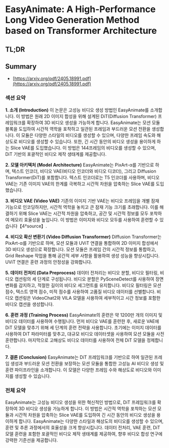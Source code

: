 # EasyAnimate: A High-Performance Long Video Generation Method based on Transformer Architecture
## TL;DR
## Summary
- [https://arxiv.org/pdf/2405.18991.pdf](https://arxiv.org/pdf/2405.18991.pdf)

### 섹션 요약

**1. 소개 (Introduction)**
이 논문은 고성능 비디오 생성 방법인 EasyAnimate를 소개합니다. 이 방법은 원래 2D 이미지 합성을 위해 설계된 DiT(Diffusion Transformer) 프레임워크를 확장하여 3D 비디오 생성을 가능하게 합니다. EasyAnimate는 모션 모듈 블록을 도입하여 시간적 역학을 포착하고 일관된 프레임과 부드러운 모션 전환을 생성합니다. 이 모듈은 다양한 스타일의 비디오를 생성할 수 있으며, 다양한 프레임 속도와 해상도로 비디오를 생성할 수 있습니다. 또한, 긴 시간 동안의 비디오 생성을 용이하게 하는 Slice VAE를 도입했습니다. 이 방법은 144프레임의 비디오를 생성할 수 있으며, DiT 기반의 포괄적인 비디오 제작 생태계를 제공합니다.

**2. 모델 아키텍처 (Model Architecture)**
EasyAnimate는 PixArt-α를 기반으로 하며, 텍스트 인코더, 비디오 VAE(비디오 인코더와 비디오 디코더), 그리고 Diffusion Transformer(DiT)를 포함합니다. 텍스트 인코더로는 T5 인코더를 사용하며, 비디오 VAE는 기존 이미지 VAE의 한계를 극복하고 시간적 차원을 압축하는 Slice VAE를 도입했습니다.

**3. 비디오 VAE (Video VAE)**
기존의 이미지 기반 VAE는 비디오 프레임을 개별 잠재 기능으로 인코딩하지만, 시간적 역학을 놓치고 큰 잠재 기능 크기를 초래합니다. 이를 해결하기 위해 Slice VAE는 시간적 차원을 압축하고, 공간 및 시간적 정보를 모두 포착하여 메모리 효율성을 높입니다. 이 방법은 이미지와 비디오 모두를 사용하여 훈련할 수 있습니다【4†source】.

**4. 비디오 확산 변환기 (Video Diffusion Transformer)**
Diffusion Transformer는 PixArt-α를 기반으로 하며, 모션 모듈과 UViT 연결을 통합하여 2D 이미지 합성에서 3D 비디오 생성으로 확장합니다. 모션 모듈은 프레임 간의 시간적 정보를 통합하고, Grid Reshape 작업을 통해 공간적 세부 사항을 활용하여 생성 성능을 향상시킵니다. UViT 연결은 훈련 과정의 안정성을 강화합니다.

**5. 데이터 전처리 (Data Preprocess)**
데이터 전처리는 비디오 분할, 비디오 필터링, 비디오 캡션링의 세 단계로 구성됩니다. 비디오 분할은 PySceneDetect를 사용하여 장면 변화를 감지하고, 적절한 길이의 비디오 세그먼트를 유지합니다. 비디오 필터링은 모션 점수, 텍스트 영역 점수, 미적 점수를 사용하여 고품질 비디오 데이터를 선별합니다. 비디오 캡션링은 VideoChat2와 VILA 모델을 사용하여 세부적이고 시간 정보를 포함한 비디오 캡션을 생성합니다.

**6. 훈련 과정 (Training Process)**
EasyAnimate의 훈련은 약 1200만 개의 이미지 및 비디오 데이터를 사용하여 수행됩니다. 먼저 비디오 VAE를 훈련한 후, 새로운 VAE에 DiT 모델을 맞추기 위해 세 단계의 훈련 전략을 사용합니다. 초기에는 이미지 데이터를 사용하여 DiT 파라미터를 맞추고, 대규모 비디오 데이터셋을 사용하여 모션 모듈을 사전 훈련합니다. 마지막으로 고해상도 비디오 데이터를 사용하여 전체 DiT 모델을 정제합니다.

**7. 결론 (Conclusion)**
EasyAnimate는 DiT 프레임워크를 기반으로 하여 일관된 프레임 생성과 부드러운 모션 전환을 보장하는 모션 모듈을 통합한 고성능 AI 비디오 생성 및 훈련 파이프라인을 소개합니다. 이 모델은 다양한 프레임 수와 해상도로 비디오와 이미지를 생성할 수 있습니다.

### 전체 요약
EasyAnimate는 고성능 비디오 생성을 위한 혁신적인 방법으로, DiT 프레임워크를 확장하여 3D 비디오 생성을 가능하게 합니다. 이 방법은 시간적 역학을 포착하는 모션 모듈과 시간적 차원을 압축하는 Slice VAE를 도입하여 긴 시간 동안의 비디오 생성을 용이하게 합니다. EasyAnimate는 다양한 스타일과 해상도의 비디오를 생성할 수 있으며, 훈련 및 추론 과정에서의 효율성을 크게 향상시킵니다. 데이터 전처리, VAE 훈련, DiT 모델 훈련을 포함한 포괄적인 비디오 제작 생태계를 제공하여, 향후 비디오 합성 연구에 강력한 기준선을 제공합니다.
